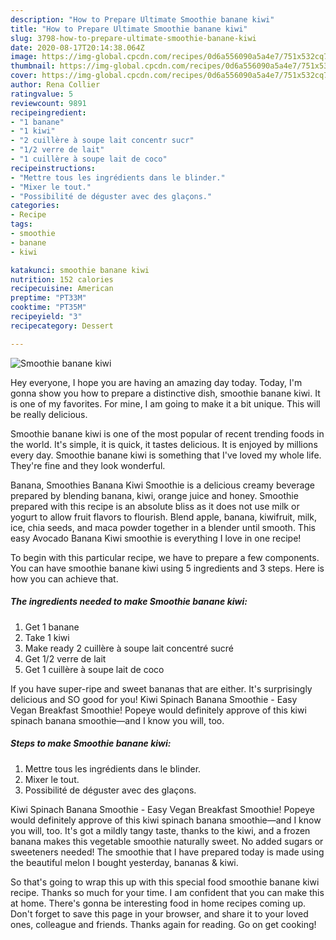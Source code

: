 ```yaml
---
description: "How to Prepare Ultimate Smoothie banane kiwi"
title: "How to Prepare Ultimate Smoothie banane kiwi"
slug: 3798-how-to-prepare-ultimate-smoothie-banane-kiwi
date: 2020-08-17T20:14:38.064Z
image: https://img-global.cpcdn.com/recipes/0d6a556090a5a4e7/751x532cq70/smoothie-banane-kiwi-photo-principale-de-la-recette.jpg
thumbnail: https://img-global.cpcdn.com/recipes/0d6a556090a5a4e7/751x532cq70/smoothie-banane-kiwi-photo-principale-de-la-recette.jpg
cover: https://img-global.cpcdn.com/recipes/0d6a556090a5a4e7/751x532cq70/smoothie-banane-kiwi-photo-principale-de-la-recette.jpg
author: Rena Collier
ratingvalue: 5
reviewcount: 9891
recipeingredient:
- "1 banane"
- "1 kiwi"
- "2 cuillère à soupe lait concentr sucr"
- "1/2 verre de lait"
- "1 cuillère à soupe lait de coco"
recipeinstructions:
- "Mettre tous les ingrédients dans le blinder."
- "Mixer le tout."
- "Possibilité de déguster avec des glaçons."
categories:
- Recipe
tags:
- smoothie
- banane
- kiwi

katakunci: smoothie banane kiwi 
nutrition: 152 calories
recipecuisine: American
preptime: "PT33M"
cooktime: "PT35M"
recipeyield: "3"
recipecategory: Dessert

---
```



![Smoothie banane kiwi](https://img-global.cpcdn.com/recipes/0d6a556090a5a4e7/751x532cq70/smoothie-banane-kiwi-photo-principale-de-la-recette.jpg)

Hey everyone, I hope you are having an amazing day today. Today, I'm gonna show you how to prepare a distinctive dish, smoothie banane kiwi. It is one of my favorites. For mine, I am going to make it a bit unique. This will be really delicious.

Smoothie banane kiwi is one of the most popular of recent trending foods in the world. It's simple, it is quick, it tastes delicious. It is enjoyed by millions every day. Smoothie banane kiwi is something that I've loved my whole life. They're fine and they look wonderful.

Banana, Smoothies Banana Kiwi Smoothie is a delicious creamy beverage prepared by blending banana, kiwi, orange juice and honey. Smoothie prepared with this recipe is an absolute bliss as it does not use milk or yogurt to allow fruit flavors to flourish. Blend apple, banana, kiwifruit, milk, ice, chia seeds, and maca powder together in a blender until smooth. This easy Avocado Banana Kiwi smoothie is everything I love in one recipe!


To begin with this particular recipe, we have to prepare a few components. You can have smoothie banane kiwi using 5 ingredients and 3 steps. Here is how you can achieve that.

<!--inarticleads1-->

##### The ingredients needed to make Smoothie banane kiwi:

1. Get 1 banane
1. Take 1 kiwi
1. Make ready 2 cuillère à soupe lait concentré sucré
1. Get 1/2 verre de lait
1. Get 1 cuillère à soupe lait de coco


If you have super-ripe and sweet bananas that are either. It&#39;s surprisingly delicious and SO good for you! Kiwi Spinach Banana Smoothie - Easy Vegan Breakfast Smoothie! Popeye would definitely approve of this kiwi spinach banana smoothie—and I know you will, too. 

<!--inarticleads2-->

##### Steps to make Smoothie banane kiwi:

1. Mettre tous les ingrédients dans le blinder.
1. Mixer le tout.
1. Possibilité de déguster avec des glaçons.


Kiwi Spinach Banana Smoothie - Easy Vegan Breakfast Smoothie! Popeye would definitely approve of this kiwi spinach banana smoothie—and I know you will, too. It&#39;s got a mildly tangy taste, thanks to the kiwi, and a frozen banana makes this vegetable smoothie naturally sweet. No added sugars or sweeteners needed! The smoothie that I have prepared today is made using the beautiful melon I bought yesterday, bananas &amp; kiwi. 

So that's going to wrap this up with this special food smoothie banane kiwi recipe. Thanks so much for your time. I am confident that you can make this at home. There's gonna be interesting food in home recipes coming up. Don't forget to save this page in your browser, and share it to your loved ones, colleague and friends. Thanks again for reading. Go on get cooking!
